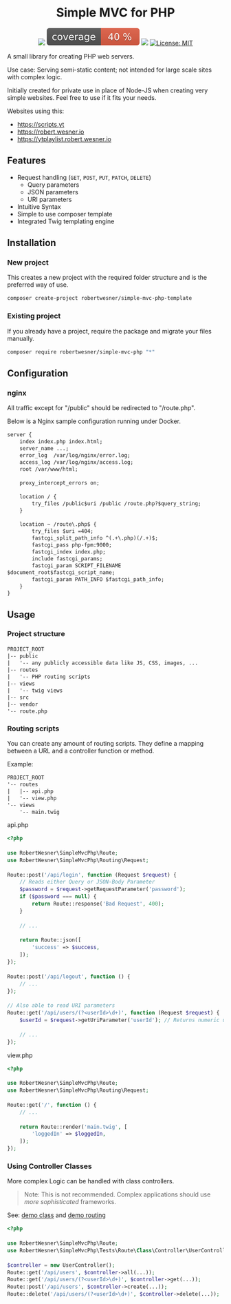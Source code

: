 <h1 align="center">
Simple MVC for PHP
</h1>

<div align="center">

![](https://github.com/RobertWesner/simple-mvc-php/actions/workflows/tests.yml/badge.svg)
![](https://raw.githubusercontent.com/RobertWesner/simple-mvc-php/image-data/coverage.svg)
![](https://img.shields.io/github/v/release/RobertWesner/simple-mvc-php)
[![License: MIT](https://img.shields.io/github/license/RobertWesner/simple-mvc-php)](../../raw/main/LICENSE.txt)

</div>

A small library for creating PHP web servers.

Use case: Serving semi-static content; not intended for large scale sites with complex logic.

Initially created for private use in place of Node-JS when creating very simple websites.
Feel free to use if it fits your needs.

Websites using this:
- https://scripts.yt
- https://robert.wesner.io
- https://ytplaylist.robert.wesner.io

## Features

- Request handling (`GET`, `POST`, `PUT`, `PATCH`, `DELETE`)
  - Query parameters
  - JSON parameters
  - URI parameters
- Intuitive Syntax
- Simple to use composer template
- Integrated Twig templating engine

## Installation

### New project

This creates a new project with the required folder structure and is the preferred way of use.

```bash
composer create-project robertwesner/simple-mvc-php-template
```

### Existing project

If you already have a project, require the package and migrate your files manually.

```bash
composer require robertwesner/simple-mvc-php "*"
```

## Configuration

### nginx

All traffic except for "/public" should be redirected to "/route.php".

Below is a Nginx sample configuration running under Docker.

```nginx
server {
    index index.php index.html;
    server_name ...;
    error_log  /var/log/nginx/error.log;
    access_log /var/log/nginx/access.log;
    root /var/www/html;

    proxy_intercept_errors on;

    location / {
        try_files /public$uri /public /route.php?$query_string;
    }

    location ~ /route\.php$ {
        try_files $uri =404;
        fastcgi_split_path_info ^(.+\.php)(/.+)$;
        fastcgi_pass php-fpm:9000;
        fastcgi_index index.php;
        include fastcgi_params;
        fastcgi_param SCRIPT_FILENAME $document_root$fastcgi_script_name;
        fastcgi_param PATH_INFO $fastcgi_path_info;
    }
}
```

## Usage

### Project structure

```
PROJECT_ROOT
|-- public
|   '-- any publicly accessible data like JS, CSS, images, ...
|-- routes
|   '-- PHP routing scripts
|-- views
|   '-- twig views
|-- src
|-- vendor
'-- route.php
```

### Routing scripts

You can create any amount of routing scripts.
They define a mapping between a URL and a controller function or method.

Example:

```
PROJECT_ROOT
'-- routes
|   |-- api.php
|   '-- view.php
'-- views
    '-- main.twig
```

api.php

```php
<?php

use RobertWesner\SimpleMvcPhp\Route;
use RobertWesner\SimpleMvcPhp\Routing\Request;

Route::post('/api/login', function (Request $request) {
    // Reads either Query or JSON-Body Parameter
    $password = $request->getRequestParameter('password');
    if ($password === null) {
        return Route::response('Bad Request', 400);
    }

    // ...
    
    return Route::json([
        'success' => $success,
    ]);
});

Route::post('/api/logout', function () {
    // ...
});

// Also able to read URI parameters
Route::get('/api/users/(?<userId>\d+)', function (Request $request) {
    $userId = $request->getUriParameter('userId'); // Returns numeric userId from capture group

    // ...
});
```

view.php
```php
<?php

use RobertWesner\SimpleMvcPhp\Route;
use RobertWesner\SimpleMvcPhp\Routing\Request;

Route::get('/', function () {
    // ...

    return Route::render('main.twig', [
        'loggedIn' => $loggedIn,
    ]);
});
```

### Using Controller Classes

More complex Logic can be handled with class controllers.

> Note: This is not recommended. Complex applications should use _more sophisticated_ frameworks.

See: [demo class](./tests/Route/Class/Controller/UserController.php) and [demo routing](./tests/Route/Class/routes/user.php)

```php
<?php

use RobertWesner\SimpleMvcPhp\Route;
use RobertWesner\SimpleMvcPhp\Tests\Route\Class\Controller\UserController;

$controller = new UserController();
Route::get('/api/users', $controller->all(...));
Route::get('/api/users/(?<userId>\d+)', $controller->get(...));
Route::post('/api/users', $controller->create(...));
Route::delete('/api/users/(?<userId>\d+)', $controller->delete(...));
```
